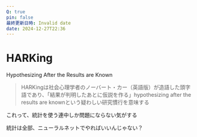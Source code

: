 ```yaml
---
Q: true
pin: false
最終更新日時: Invalid date
date: 2024-12-27T22:36
---
```

# HARKing

Hypothesizing After the Results are Known

> HARKingは社会心理学者のノーバート・カー（英語版）が造語した頭字語であり、「結果が判明したあとに仮説を作る」hypothesizing after the results are knownという疑わしい研究慣行を意味する

これって、統計を使う連中しか問題にならない気がする

統計は全部、ニューラルネットでやればいいんじゃない？